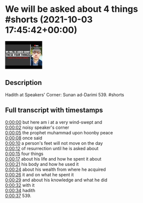 # We will be asked about 4 things #shorts (2021-10-03 17:45:42+00:00)

![alt We will be asked about 4 things #shorts](B8y7sW8Uf04.jpg "We will be asked about 4 things #shorts")

## Description

Hadith at Speakers' Corner: Sunan ad-Darimi 539. #shorts



## Full transcript with timestamps

[0:00:00](https://youtu.be/B8y7sW8Uf04?t=0) but here am i at a very wind-swept and  
[0:00:02](https://youtu.be/B8y7sW8Uf04?t=2) noisy speaker's corner  
[0:00:05](https://youtu.be/B8y7sW8Uf04?t=5) the prophet muhammad upon hoonby peace  
[0:00:08](https://youtu.be/B8y7sW8Uf04?t=8) once said  
[0:00:10](https://youtu.be/B8y7sW8Uf04?t=10) a person's feet will not move on the day  
[0:00:12](https://youtu.be/B8y7sW8Uf04?t=12) of resurrection until he is asked about  
[0:00:15](https://youtu.be/B8y7sW8Uf04?t=15) four things  
[0:00:17](https://youtu.be/B8y7sW8Uf04?t=17) about his life and how he spent it about  
[0:00:21](https://youtu.be/B8y7sW8Uf04?t=21) his body and how he used it  
[0:00:24](https://youtu.be/B8y7sW8Uf04?t=24) about his wealth from where he acquired  
[0:00:26](https://youtu.be/B8y7sW8Uf04?t=26) it and on what he spent it  
[0:00:29](https://youtu.be/B8y7sW8Uf04?t=29) and about his knowledge and what he did  
[0:00:32](https://youtu.be/B8y7sW8Uf04?t=32) with it  
[0:00:34](https://youtu.be/B8y7sW8Uf04?t=34) hadith  
[0:00:37](https://youtu.be/B8y7sW8Uf04?t=37) 539.  
